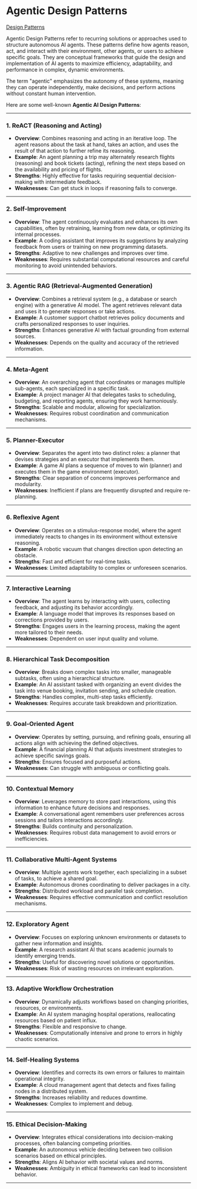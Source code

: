 # Agentic Design Patterns

[Design Patterns](https://www.linkedin.com/posts/rakeshgohel01_not-all-ai-agents-are-created-equally-here-activity-7276242517904302080-gsTJ?utm_source=share&utm_medium=member_desktop)

Agentic Design Patterns refer to recurring solutions or approaches used to structure autonomous AI agents. These patterns define how agents reason, act, and interact with their environment, other agents, or users to achieve specific goals. They are conceptual frameworks that guide the design and implementation of AI agents to maximize efficiency, adaptability, and performance in complex, dynamic environments.

The term "agentic" emphasizes the autonomy of these systems, meaning they can operate independently, make decisions, and perform actions without constant human intervention.

Here are some well-known **Agentic AI Design Patterns**:

---

### 1. **ReACT (Reasoning and Acting)**
- **Overview**: Combines reasoning and acting in an iterative loop. The agent reasons about the task at hand, takes an action, and uses the result of that action to further refine its reasoning.
- **Example**: An agent planning a trip may alternately research flights (reasoning) and book tickets (acting), refining the next steps based on the availability and pricing of flights.
- **Strengths**: Highly effective for tasks requiring sequential decision-making with intermediate feedback.
- **Weaknesses**: Can get stuck in loops if reasoning fails to converge.

---

### 2. **Self-Improvement**
- **Overview**: The agent continuously evaluates and enhances its own capabilities, often by retraining, learning from new data, or optimizing its internal processes.
- **Example**: A coding assistant that improves its suggestions by analyzing feedback from users or training on new programming datasets.
- **Strengths**: Adaptive to new challenges and improves over time.
- **Weaknesses**: Requires substantial computational resources and careful monitoring to avoid unintended behaviors.

---

### 3. **Agentic RAG (Retrieval-Augmented Generation)**
- **Overview**: Combines a retrieval system (e.g., a database or search engine) with a generative AI model. The agent retrieves relevant data and uses it to generate responses or take actions.
- **Example**: A customer support chatbot retrieves policy documents and crafts personalized responses to user inquiries.
- **Strengths**: Enhances generative AI with factual grounding from external sources.
- **Weaknesses**: Depends on the quality and accuracy of the retrieved information.

---

### 4. **Meta-Agent**
- **Overview**: An overarching agent that coordinates or manages multiple sub-agents, each specialized in a specific task.
- **Example**: A project manager AI that delegates tasks to scheduling, budgeting, and reporting agents, ensuring they work harmoniously.
- **Strengths**: Scalable and modular, allowing for specialization.
- **Weaknesses**: Requires robust coordination and communication mechanisms.

---

### 5. **Planner-Executor**
- **Overview**: Separates the agent into two distinct roles: a planner that devises strategies and an executor that implements them.
- **Example**: A game AI plans a sequence of moves to win (planner) and executes them in the game environment (executor).
- **Strengths**: Clear separation of concerns improves performance and modularity.
- **Weaknesses**: Inefficient if plans are frequently disrupted and require re-planning.

---

### 6. **Reflexive Agent**
- **Overview**: Operates on a stimulus-response model, where the agent immediately reacts to changes in its environment without extensive reasoning.
- **Example**: A robotic vacuum that changes direction upon detecting an obstacle.
- **Strengths**: Fast and efficient for real-time tasks.
- **Weaknesses**: Limited adaptability to complex or unforeseen scenarios.

---

### 7. **Interactive Learning**
- **Overview**: The agent learns by interacting with users, collecting feedback, and adjusting its behavior accordingly.
- **Example**: A language model that improves its responses based on corrections provided by users.
- **Strengths**: Engages users in the learning process, making the agent more tailored to their needs.
- **Weaknesses**: Dependent on user input quality and volume.

---

### 8. **Hierarchical Task Decomposition**
- **Overview**: Breaks down complex tasks into smaller, manageable subtasks, often using a hierarchical structure.
- **Example**: An AI assistant tasked with organizing an event divides the task into venue booking, invitation sending, and schedule creation.
- **Strengths**: Handles complex, multi-step tasks efficiently.
- **Weaknesses**: Requires accurate task breakdown and prioritization.

---

### 9. **Goal-Oriented Agent**
- **Overview**: Operates by setting, pursuing, and refining goals, ensuring all actions align with achieving the defined objectives.
- **Example**: A financial planning AI that adjusts investment strategies to achieve specific savings goals.
- **Strengths**: Ensures focused and purposeful actions.
- **Weaknesses**: Can struggle with ambiguous or conflicting goals.

---

### 10. **Contextual Memory**
- **Overview**: Leverages memory to store past interactions, using this information to enhance future decisions and responses.
- **Example**: A conversational agent remembers user preferences across sessions and tailors interactions accordingly.
- **Strengths**: Builds continuity and personalization.
- **Weaknesses**: Requires robust data management to avoid errors or inefficiencies.

---

### 11. **Collaborative Multi-Agent Systems**
- **Overview**: Multiple agents work together, each specializing in a subset of tasks, to achieve a shared goal.
- **Example**: Autonomous drones coordinating to deliver packages in a city.
- **Strengths**: Distributed workload and parallel task completion.
- **Weaknesses**: Requires effective communication and conflict resolution mechanisms.

---

### 12. **Exploratory Agent**
- **Overview**: Focuses on exploring unknown environments or datasets to gather new information and insights.
- **Example**: A research assistant AI that scans academic journals to identify emerging trends.
- **Strengths**: Useful for discovering novel solutions or opportunities.
- **Weaknesses**: Risk of wasting resources on irrelevant exploration.

---

### 13. **Adaptive Workflow Orchestration**
- **Overview**: Dynamically adjusts workflows based on changing priorities, resources, or environments.
- **Example**: An AI system managing hospital operations, reallocating resources based on patient influx.
- **Strengths**: Flexible and responsive to change.
- **Weaknesses**: Computationally intensive and prone to errors in highly chaotic scenarios.

---

### 14. **Self-Healing Systems**
- **Overview**: Identifies and corrects its own errors or failures to maintain operational integrity.
- **Example**: A cloud management agent that detects and fixes failing nodes in a distributed system.
- **Strengths**: Increases reliability and reduces downtime.
- **Weaknesses**: Complex to implement and debug.

---

### 15. **Ethical Decision-Making**
- **Overview**: Integrates ethical considerations into decision-making processes, often balancing competing priorities.
- **Example**: An autonomous vehicle deciding between two collision scenarios based on ethical principles.
- **Strengths**: Aligns AI behavior with societal values and norms.
- **Weaknesses**: Ambiguity in ethical frameworks can lead to inconsistent behavior.

---

